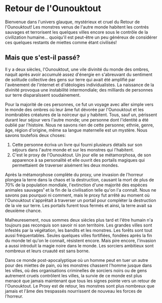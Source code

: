 # Retour de l'Ounouktout
Bienvenue dans l'univers glauque, mystérieux et cruel du Retour de l'Ounouktout! Les monstres venus de l'autre monde habitent les contrés sauvages et terrorisent les quelques villes encore sous le contrôle de la civilization humaine... quoiqu'il est peut-être un peu généreux de considérer ces quelques restants de miettes comme étant civilisés!

## Mais que s'est-il passé?
Il y a deux siècles, l'Ounouktout, une vile divinité du monde des ombres, naquit après avoir accumulé assez d'énergie en s'abreuvant du sentiment de solitude collective des gens sur terre qui avait été amplifié par l'avènement de l'internet et d'idéologies individualistes. La naissance de la divinité provoqua une instabilité intermondiale; des milliards de personnes sur terre disparaîssent soudainement.

Pour la majorité de ces personnes, ce fut un voyage avec aller simple vers le monde des ombres où leur âme fut dévorée par l'Ounouktout et les inombrables créatures de la noirceur qui y habitent. Tous, sauf un, périssent durant leur séjour vers l'autre monde; une personne dont l'identité a été oublié par l'histoire. Nous ne savons rien de cette personne; ethnie, genre, âge, région d'origine, même sa langue maternelle est un mystère. Nous savons toutefois deux choses: 
1. Cette personne écriva un livre qui fourni plusieurs détails sur son séjours dans l'autre monde et sur les monstres qui l'habitent.
2. C'est le proxy de l'Ounouktout. Un jour elle se métamorphosa, de son apparence à sa personalité et elle ouvrit des portails magiques qui permettaient de traverser aisément les deux mondes.

Après la métamorphose complète du proxy, une invasion de l'horreur plongea la terre dans la chaos et la destruction, causant la mort de plus de 70% de la population mondiale, l'extinction d'une majorité des espèces animales sauvages¹ et la fin de la civilisation telle qu'on l'a connaît. Nous ne savons pas pourquoi ni comment, mais le proxy fut arrêté au moment où l'Ounouktout s'apprêtait à traverser un portail pour compléter la destruction de la vie sur terre. Les portails furent tous fermés et ainsi, la terre avait sa deuxième chance.

Malheuresement, nous sommes deux siècles plus tard et l'être humain n'a toujours pas reconquis son savoir ni son territoire. Les grandes villes sont infestés par la végétation, les bandits et les monstres. Les forêts sont tout aussi fréquentables. Seules quelques villes fortifiées, fondées après la fin du monde tel qu'on le connait, résistent encore. Mais pire encore, l'invasion a aussi introduit la magie noire dans le monde. Les sorciers ambitieux sont nombreux et leurs cruauté est sans borne.

Dans ce monde post-apocalyptique où un homme peut en tuer un autre pour des miettes de pain, où les monstres chassent l'homme jusque dans les villes, où des organisations criminelles de sorciers noirs ou de gens autrement cruels contrôlent les villes, la survie de ce monde est plus menacé que jamais maintenant que tous les signes pointe vers un retour de l'Ounouktout. Le Proxy est de retour, les monstres sont plus nombreux que jamais et l'âme des trespassés nourrissent de nouveau les forces de l'horreur.
